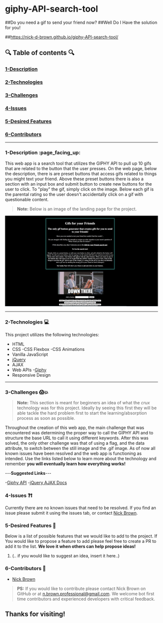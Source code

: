 

# giphy-API-search-tool

##Do you need a gif to send your friend now?
##Well Do I Have the solution for you!
  
##https://nick-d-brown.github.io/giphy-API-search-tool/

## :mag: Table of contents :mag:

  

### [1-Description](https://github.com/nick-d-brown/giphy-API-search-tool#1-description-page_facing_up)
### [2-Technologies](https://github.com/nick-d-brown/giphy-API-search-tool#2-technologies--computer)
### [3-Challenges](https://github.com/nick-d-brown/giphy-API-search-tool#3-challenges-screamboom)
### [4-Issues](https://github.com/nick-d-brown/giphy-API-search-tool#4-issues-questionexclamation)
### [5-Desired Features](https://github.com/nick-d-brown/giphy-API-search-tool#6-contributors-raised_hands)
### [6-Contributors](https://github.com/nick-d-brown/giphy-API-search-tool#thanks-for-visiting)

 ---

### 1-Description :page\_facing\_up:


This web app is a search tool that utilizes the GIPHY API to pull up 10 gifs that are related to the button that the user presses. On the web page, below the description, there is are preset buttons that access gifs related to things you might text your friend. Above these preset buttons there is also a section with an input box and submit button to create new buttons for the user to click. To "play" the gif, simply click on the image. Below each gif is the parental rating so the user doesn't accidentally click on a gif with questionable content. 

> **Note:** Below is an image of the landing page for the project.




![Book image](https://github.com/nick-d-brown/giphy-API-search-tool/blob/master/assets/images/giphyAPIApp.png?raw=true)


---


### 2-Technologies  :computer:

  This project utilizes the following technologies:


- HTML
- CSS
    -CSS Flexbox
    -CSS Animations 
- Vanilla JavaScript
- [jQuery](https://jquery.com/)
- AJAX
- Web APIs
    -[Giphy](https://developers.giphy.com/)
- Responsive Design


---

### 3-Challenges :scream::boom:

> **Note:** This section is meant for beginners an idea of what the *crux* technology was for this project. Ideally by seeing this first they will be able tackle the hard problem first to start the learning/absorption process as soon as possible.

Throughout the creation of this web app, the main challenge that was encountered was determining the proper way to call the GIPHY API and to structure the base URL to call it using different keywords. After this was solved, the only other challenge was that of using a flag, and the data attribute, to switch between the still image and the .gif image. As of now all known issues have been resolved and the web app is functioning as intended. Use the links listed below to learn more about the technology and remember **you will eventually learn how everything works!**

---**Suggested Links**---

-[Giphy API](https://developers.giphy.com/)
-[jQuery AJAX Docs](http://api.jquery.com/category/ajax/low-level-interface/)


### 4-Issues :question::exclamation:

  Currently there are no known issues that need to be resolved. If you find an issue please submit it using the issues tab, or contact [Nick Brown](https://github.com/nick-d-brown/).


### 5-Desired Features :star2:

  Below is a list of possible features that we would like to add to the project. If You would like to propose a feature to add please feel free to create a PR to add it to the list. **We love it when others can help propose ideas!**

1.	(.. if you would like to suggest an idea, insert it here..)


### 6-Contributors :raised_hands:

- [Nick Brown](https://github.com/nick-d-brown/)

> **PS:** If you would like to contribute please contact Nick Brown on GitHub or at n.brown.professional@gmail.com. We welcome bot first time contributors and experienced developers with critical feedback. 


## Thanks for visiting!